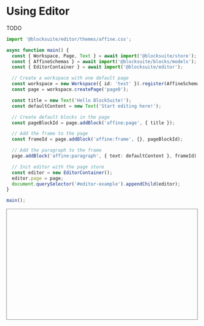 # Using Editor

TODO

<script>
import '@blocksuite/editor/themes/affine.css';

async function main() {
  const { Workspace, Page, Text } = await import('@blocksuite/store');
  const { AffineSchemas } = await import('@blocksuite/blocks/models');
  const { EditorContainer } = await import('@blocksuite/editor');

  // Create a workspace with one default page
  const workspace = new Workspace({ id: 'test' }).register(AffineSchemas);
  const page = workspace.createPage('page0');

  const title = new Text('Hello BlockSuite!');
  const defaultContent = new Text('Start editing here!');

  // Create default blocks in the page
  const pageBlockId = page.addBlock('affine:page', { title });

  // Add the frame to the page
  const frameId = page.addBlock('affine:frame', {}, pageBlockId);

  // Add the paragraph to the frame
  page.addBlock('affine:paragraph', { text: defaultContent }, frameId);

  // Init editor with the page store
  const editor = new EditorContainer();
  editor.page = page;
  document.querySelector('#editor-example').appendChild(editor);
}

if (typeof window !== 'undefined') {
  main();
}
</script>

```ts
import '@blocksuite/editor/themes/affine.css';

async function main() {
  const { Workspace, Page, Text } = await import('@blocksuite/store');
  const { AffineSchemas } = await import('@blocksuite/blocks/models');
  const { EditorContainer } = await import('@blocksuite/editor');

  // Create a workspace with one default page
  const workspace = new Workspace({ id: 'test' }).register(AffineSchemas);
  const page = workspace.createPage('page0');

  const title = new Text('Hello BlockSuite!');
  const defaultContent = new Text('Start editing here!');

  // Create default blocks in the page
  const pageBlockId = page.addBlock('affine:page', { title });

  // Add the frame to the page
  const frameId = page.addBlock('affine:frame', {}, pageBlockId);

  // Add the paragraph to the frame
  page.addBlock('affine:paragraph', { text: defaultContent }, frameId);

  // Init editor with the page store
  const editor = new EditorContainer();
  editor.page = page;
  document.querySelector('#editor-example').appendChild(editor);
}

main();
```

<div id="editor-example" style="height: 250px; border: 1px solid grey; padding: 20px;"></div>
